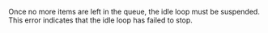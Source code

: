 
Once no more items are left in the queue, the idle loop must be suspended. This
error indicates that the idle loop has failed to stop.

<a id="ERR_NO_CRYPTO"></a>
